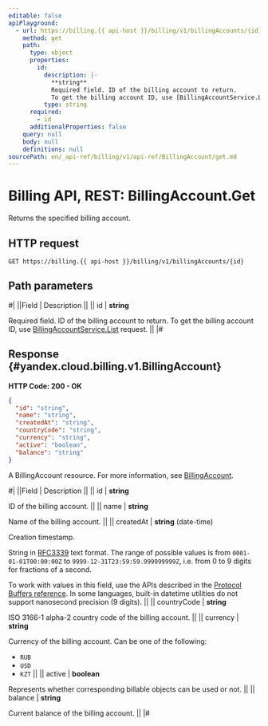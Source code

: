 ```yaml
---
editable: false
apiPlayground:
  - url: https://billing.{{ api-host }}/billing/v1/billingAccounts/{id}
    method: get
    path:
      type: object
      properties:
        id:
          description: |-
            **string**
            Required field. ID of the billing account to return.
            To get the billing account ID, use [BillingAccountService.List](/docs/billing/api-ref/BillingAccount/list#List) request.
          type: string
      required:
        - id
      additionalProperties: false
    query: null
    body: null
    definitions: null
sourcePath: en/_api-ref/billing/v1/api-ref/BillingAccount/get.md
---
```


# Billing API, REST: BillingAccount.Get

Returns the specified billing account.

## HTTP request

```
GET https://billing.{{ api-host }}/billing/v1/billingAccounts/{id}
```

## Path parameters

#|
||Field | Description ||
|| id | **string**

Required field. ID of the billing account to return.
To get the billing account ID, use [BillingAccountService.List](/docs/billing/api-ref/BillingAccount/list#List) request. ||
|#

## Response {#yandex.cloud.billing.v1.BillingAccount}

**HTTP Code: 200 - OK**

```json
{
  "id": "string",
  "name": "string",
  "createdAt": "string",
  "countryCode": "string",
  "currency": "string",
  "active": "boolean",
  "balance": "string"
}
```

A BillingAccount resource. For more information, see [BillingAccount](/docs/billing/concepts/billing-account).

#|
||Field | Description ||
|| id | **string**

ID of the billing account. ||
|| name | **string**

Name of the billing account. ||
|| createdAt | **string** (date-time)

Creation timestamp.

String in [RFC3339](https://www.ietf.org/rfc/rfc3339.txt) text format. The range of possible values is from
`0001-01-01T00:00:00Z` to `9999-12-31T23:59:59.999999999Z`, i.e. from 0 to 9 digits for fractions of a second.

To work with values in this field, use the APIs described in the
[Protocol Buffers reference](https://developers.google.com/protocol-buffers/docs/reference/overview).
In some languages, built-in datetime utilities do not support nanosecond precision (9 digits). ||
|| countryCode | **string**

ISO 3166-1 alpha-2 country code of the billing account. ||
|| currency | **string**

Currency of the billing account.
Can be one of the following:
* `RUB`
* `USD`
* `KZT` ||
|| active | **boolean**

Represents whether corresponding billable objects can be used or not. ||
|| balance | **string**

Current balance of the billing account. ||
|#